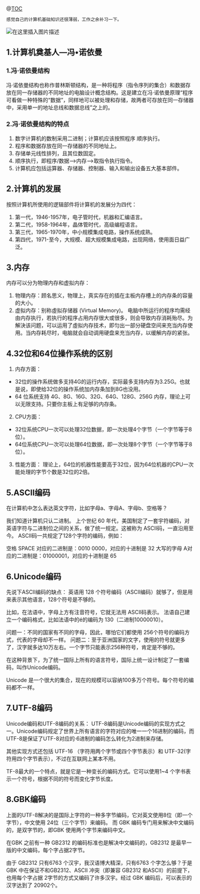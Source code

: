 ﻿@[TOC](目录)
```bash 	
感觉自己的计算机基础知识还很薄弱，工作之余补习一下。
```
![在这里插入图片描述](https://img-blog.csdnimg.cn/94da00a5ec664a0c9fd581f16904c66e.png#pic_center)
## 1.计算机奠基人—冯•诺依曼
### 1.冯·诺依曼结构
冯·诺依曼结构也称作普林斯顿结构，是一种将程序（指令序列的集合）和数据存放在同一存储器的不同地址的电脑设计概念结构。这是建立在冯·诺依曼原理“程序可看做一种特殊的“数据”，同样地可以被处理和存储，故两者可存放在同一存储器中，采用单一的地址总线和数据总线”之上的。
### 2.冯·诺依曼结构的特点
1. 数字计算机的数制采用二进制；计算机应该按照程序 顺序执行。
2. 程序和数据存放在同一存储器的不同地址上。
3. 存储单元线性排列，且其位数固定。
4. 顺序执行，即程序/数据—>内存—>取指令执行指令。
5. 计算机应包括运算器、存储器、控制器、输入和输出设备五大基本部件。

## 2.计算机的发展
按照计算机所使用的逻辑部件将计算机的发展分为四代：
1. 第一代，1946-1957年，电子管时代，机器和汇编语言。
2. 第二代，1958-1964年，晶体管时代，高级编程语言。
3. 第三代，1965-1970年，中小规模集成电路，操作系统成熟。
4. 第四代，1971-至今，大规模、超大规模集成电路，出现网络，使用面日益广泛。

## 3.内存
内存可以分为物理内存和虚拟内存：
1. 物理内存：顾名思义，物理上，真实存在的插在主板内存槽上的内存条的容量的大小。
2. 虚拟内存：别称虛拟存储器 (Virtual Memory)。
电脑中所运行的程序均需经由内存执行，若执行的程序占用内存很大或很多，则会导致内存消耗殆尽。为解決该问题，可以运用了虛拟内存技术，即匀出一部分硬盘空间来充当内存使用。当内存耗尽时，电脑就会自动调用硬盘来充当内存，以缓解内存的紧张。

## 4.32位和64位操作系统的区别
1. 内存方面：
* 32位的操作系统做多支持4G的运行内存，实际最多支持内存为3.25G。也就是说，即使给32位的操作系统加内存条加到8G也没用。
* 64 位系统支持 4G、8G、16G、32G、64G、128G、256G 内存，理论上可以无限支持。只要你主板上有足够的内存条。
2. CPU方面：
* 32位系统CPU一次可以处理32位数据，即一次处理4个字节（一个字节等于8位）。
* 64位系统CPU一次可以处理64位数据，即一次处理8个字节（一个字节等于8位）。
3. 性能方面：
理论上，64位的机器性能要高于32位，因为64位机器的CPU一次能处理的字节个数是32位的2倍。
## 5.ASCII编码
在计算机中怎么表达英文字符，比如字母a、字母A、字母b、空格等？

我们知道计算机只认二进制。
上个世纪 60 年代，美国制定了一套宇符编码，对英语字符与二进制位之间的关系，做了统一规定。这被称为 ASClI码，一直沿用至今。
ASCII码一共规定了128个字符的编码，例如：

空格 SPACE 对应的二进制是：0010 0000，对应的十进制是 32
大写的字母 A对应的二进制是：01000001，对应的十进制是 65

## 6.Unicode编码
先说下ASCII编码的缺点：
英语用 128 个符号编码（ASCII编码）就够了，但是用来表示其他语言，128个符号是不够的。

比如，在法语中，字母上方有注音符号，它就无法用 ASCIl码表示。
法语自己建立一个编码格式，比如法语中的é的编码为 130（二进制10000010）。

问题一：不同的国家有不同的字母，因此，哪怕它们都使用 256个符号的编码方式，代表的字母却不一样。
问题二：至于亚洲国家的文字，使用的符号就更多了，汉字就多达10万左右。一个字节只能表示256种符号，肯定是不够的。

在这种背景下，为了统一国际上所有的语言符号，国际上统一设计制定了一套编码，叫作Unicode编码。

Unicode 是一个很大的集合，现在的规模可以容纳100多万个符号。每个符号的编码都不一样。

## 7.UTF-8编码
Unicode编码和UTF-8编码的关系：
UTF-8编码是Unicode编码的实现方式之一。Unicode编码规定了世界上所有语言的字符对应的唯一一个16进制的编码，而UTF-8是保证了UTF-8对应的·6进制的编码怎么转化为2进制来存储。

其他实现方式还包括 UTF-16 （字符用两个字节或四个字节表示）和 UTF-32(字符用四个字节表示），不过在互联网上某本不用。

TF-8最大的一个特点，就是它是一种变长的编码方式。它可以使用1~4 个字书表示一个符号，根据不同的符号而变化字节长度。

## 8.GBK编码
上面的UTF-8解决的是国际上字符的一种多字节编码，它对英文使用8位（即一个字节），中文使用 24位（三个字节）来编码。
而 GBK 编码专门用来解决中文编码的，是双字节的，即GBK 使用两个字节来编码中文。

在GBK 之前有一种 GB2312 的编码标准也是解决中文编码的，GB2312 是最早一版的中文编码，每个字占据2字节。

由于 GB2312 只有6763 个汉宇，我汉语博大精深，只有6763 个字怎么够？于是GBK 中在保证不和GB2312、ASCII 冲突（即兼容 GB2312 和ASCII）的前提下，也用每个字占据 2字节的方式又编码了许多汉宇。经过 GBK 编码后，可以表示的汉字达到了 20902个。

